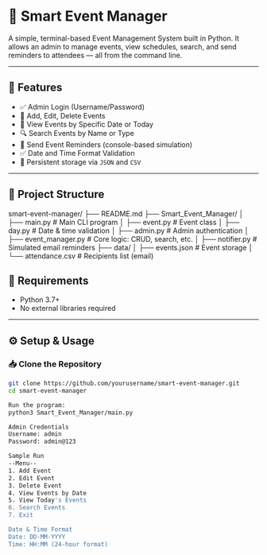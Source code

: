 # 📅 Smart Event Manager

A simple, terminal-based Event Management System built in Python. 
It allows an admin to manage events, view schedules, search, and send reminders to attendees — all from the command line.

---

## 🚀 Features

- ✅ Admin Login (Username/Password)
- 📝 Add, Edit, Delete Events
- 📆 View Events by Specific Date or Today
- 🔍 Search Events by Name or Type
- 🔔 Send Event Reminders (console-based simulation)
- ✅ Date and Time Format Validation
- 💾 Persistent storage via `JSON` and `CSV`

---

## 📁 Project Structure

smart-event-manager/
├── README.md
├── Smart_Event_Manager/
│ ├── main.py # Main CLI program
│ ├── event.py # Event class
│ ├── day.py # Date & time validation
│ ├── admin.py # Admin authentication
│ ├── event_manager.py # Core logic: CRUD, search, etc.
│ ├── notifier.py # Simulated email reminders
├── data/
│ ├── events.json # Event storage
│ └── attendance.csv # Recipients list (email)

## 🔧 Requirements

- Python 3.7+
- No external libraries required

---

## ⚙️ Setup & Usage

### 📥 Clone the Repository

```bash
git clone https://github.com/yourusername/smart-event-manager.git
cd smart-event-manager

Run the program:
python3 Smart_Event_Manager/main.py

Admin Credentials
Username: admin
Password: admin@123

Sample Run
--Menu--
1. Add Event
2. Edit Event
3. Delete Event
4. View Events by Date
5. View Today's Events
6. Search Events
7. Exit

Date & Time Format
Date: DD-MM-YYYY
Time: HH:MM (24-hour format)

